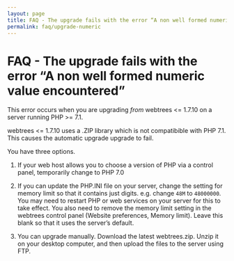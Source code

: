 ```yaml
---
layout: page
title: FAQ - The upgrade fails with the error “A non well formed numeric value encountered”
permalink: faq/upgrade-numeric
---
```


# FAQ - The upgrade fails with the error “A non well formed numeric value encountered” #

This error occurs when you are upgrading *from* webtrees <= 1.7.10 on a server running PHP >= 7.1.

webtrees <= 1.7.10 uses a .ZIP library which is not compatibible with PHP 7.1.
This causes the automatic upgrade upgrade to fail.

You have three options.

1) If your web host allows you to choose a version of PHP via a control panel, temporarily change
to PHP 7.0

2) If you can update the PHP.INI file on your server, change the setting for memory limit so that
it contains just digits.  e.g. change `48M` to `48000000`.  You may need to restart PHP or web
services on your server for this to take effect.  You also need to remove the memory limit setting
in the webtrees control panel (Website preferences, Memory limit).
Leave this blank so that it uses the server’s default.

3) You can upgrade manually.  Download the latest webtrees.zip.  Unzip it on your desktop computer,
and then upload the files to the server using FTP.

